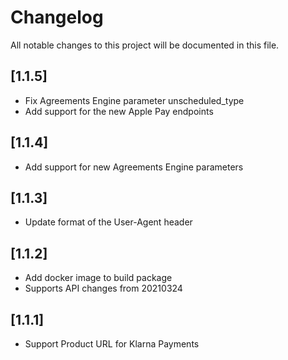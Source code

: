 # Changelog
All notable changes to this project will be documented in this file.

## [1.1.5]

- Fix Agreements Engine parameter unscheduled_type
- Add support for the new Apple Pay endpoints 

## [1.1.4]

- Add support for new Agreements Engine parameters

## [1.1.3]

- Update format of the User-Agent header

## [1.1.2]

- Add docker image to build package
- Supports API changes from 20210324

## [1.1.1]

- Support Product URL for Klarna Payments
